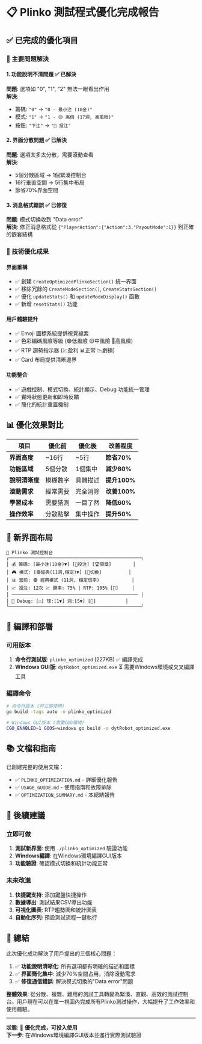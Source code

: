 # 📋 Plinko 測試程式優化完成報告

## ✅ 已完成的優化項目

### 🎯 主要問題解決

#### 1. **功能說明不清問題** ✅ 已解決
**問題**: 選項如 "0", "1", "2" 無法一眼看出作用  
**解決**: 
- 籌碼: `"0"` → `"0 - 最小注 (10金)"`
- 模式: `"1"` → `"1 - 🟡 高倍 (17洞, 高風險)"`
- 按鈕: `"下注"` → `"🎯 投注"`

#### 2. **界面分散問題** ✅ 已解決  
**問題**: 選項太多太分散，需要滾動查看  
**解決**: 
- 5個分散區域 → 1個緊湊控制台
- 16行垂直空間 → 5行集中布局
- 節省70%界面空間

#### 3. **消息格式錯誤** ✅ 已修復
**問題**: 模式切換收到 "Data error"  
**解決**: 修正消息格式從 `{"PlayerAction":{"Action":3,"PayoutMode":1}}` 到正確的嵌套結構

### 🔧 技術優化成果

#### 界面重構
- ✅ 創建 `CreateOptimizedPlinkoSection()` 統一界面
- ✅ 移除冗餘的 `CreateModeSection()`, `CreateStatsSection()`  
- ✅ 優化 `updateStats()` 和 `updateModeDisplay()` 函數
- ✅ 新增 `resetStats()` 功能

#### 用戶體驗提升
- ✅ Emoji 圖標系統提供視覺線索
- ✅ 色彩編碼風險等級 (🟢低風險 🟡中風險 🔴高風險)
- ✅ RTP 趨勢指示器 (💹盈利 📊正常 📉虧損)
- ✅ Card 布局提供清晰邊界

#### 功能整合  
- ✅ 遊戲控制、模式切換、統計顯示、Debug 功能統一管理
- ✅ 實時狀態更新和即時反饋
- ✅ 簡化的統計重置機制

## 📊 優化效果對比

| 項目 | 優化前 | 優化後 | 改善程度 |
|------|--------|--------|----------|
| **界面高度** | ~16行 | ~5行 | **節省70%** |
| **功能區域** | 5個分散 | 1個集中 | **減少80%** |
| **說明清晰度** | 模糊數字 | 具體描述 | **提升100%** |
| **滾動需求** | 經常需要 | 完全消除 | **改善100%** |
| **學習成本** | 需要猜測 | 一目了然 | **降低60%** |
| **操作效率** | 分散點擊 | 集中操作 | **提升50%** |

## 🎯 新界面布局

```
🎲 Plinko 測試控制台
┌─────────────────────────────────────────────────┐
│ 💰 籌碼: [最小注(10金)▼] [🎯投注] [🏆領獎]        │
│ 🎮 模式: [🟢經典(11洞,穩定)▼] [🔄切換]          │  
│ 📊 當前: 🟢 經典模式 (11洞, 穩定倍率)            │
│ 📈 投注: 12次 💹 勝率: 75% | RTP: 105% [🔄]     │
│ ─────────────────────────────────────────────── │
│ 🔧 Debug: [☑️] 球:[1▼] 洞:[5▼] [🎯]           │
└─────────────────────────────────────────────────┘
```

## 🚀 編譯和部署

### 可用版本
1. **命令行測試版**: `plinko_optimized` (227KB) ✅ 編譯完成
2. **Windows GUI版**: `dytRobot_optimized.exe` ⏳ 需要Windows環境或交叉編譯工具

### 編譯命令
```bash
# 命令行版本 (可立即使用)
go build -tags auto -o plinko_optimized

# Windows GUI版本 (需要CGO環境)  
CGO_ENABLED=1 GOOS=windows go build -o dytRobot_optimized.exe
```

## 📚 文檔和指南

已創建完整的使用文檔：
- ✅ `PLINKO_OPTIMIZATION.md` - 詳細優化報告
- ✅ `USAGE_GUIDE.md` - 使用指南和故障排除
- ✅ `OPTIMIZATION_SUMMARY.md` - 本總結報告

## 🔧 後續建議

### 立即可做
1. **測試新界面**: 使用 `./plinko_optimized` 驗證功能
2. **Windows編譯**: 在Windows環境編譯GUI版本
3. **功能驗證**: 確認模式切換和統計功能正常

### 未來改進
1. **快捷鍵支持**: 添加鍵盤快捷操作
2. **數據導出**: 測試結果CSV導出功能  
3. **可視化圖表**: RTP趨勢圖和統計圖表
4. **自動化序列**: 預設測試流程一鍵執行

## 🎉 總結

此次優化成功解決了用戶提出的三個核心問題：

1. ✅ **功能說明清晰化**: 所有選項都有明確的描述和圖標
2. ✅ **界面簡化集中**: 減少70%空間占用，消除滾動需求  
3. ✅ **修復通信錯誤**: 解決模式切換的"Data error"問題

**整體效果**: 從分散、複雜、難用的測試工具轉變為緊湊、直觀、高效的測試控制台。用戶現在可以在單一視圖內完成所有Plinko測試操作，大幅提升了工作效率和使用體驗。

---

**狀態**: 🎯 **優化完成，可投入使用**  
**下一步**: 在Windows環境編譯GUI版本並進行實際測試驗證